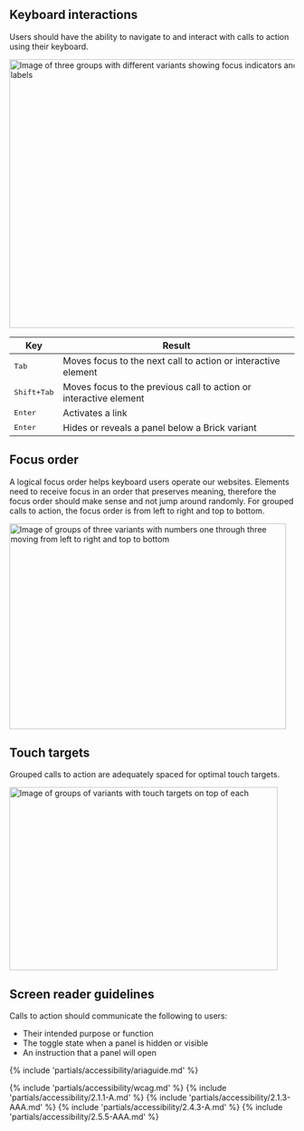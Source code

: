 ## Keyboard interactions

Users should have the ability to navigate to and interact with calls to action using their keyboard.

<uxdot-example color-palette="lightest" width-adjustment="586px">
  <img src="../cta-a11y-keyboard-interactions.png"
        alt="Image of three groups with different variants showing focus indicators and tab key labels"
        width="586"
        height="474">
</uxdot-example>

<rh-table>

| Key                  | Result                                                            |
| -------------------- | ----------------------------------------------------------------- |
| <kbd>Tab</kbd>       | Moves focus to the next call to action or interactive element     |
| <kbd>Shift+Tab</kbd> | Moves focus to the previous call to action or interactive element |
| <kbd>Enter</kbd>     | Activates a link                                                  |
| <kbd>Enter</kbd>     | Hides or reveals a panel below a Brick variant                    |

</rh-table>


## Focus order

A logical focus order helps keyboard users operate our websites. Elements need to receive focus in an order that preserves meaning, therefore the focus order should make sense and not jump around randomly. For grouped calls to action, the focus order is from left to right and top to bottom.

<uxdot-example color-palette="lightest" width-adjustment="489px">
  <img src="../cta-a11y-focus-order.png"
        alt="Image of groups of three variants with numbers one through three moving from left to right and top to bottom"
        width="489"
        height="363">
</uxdot-example>

## Touch targets

Grouped calls to action are adequately spaced for optimal touch targets.

<uxdot-example color-palette="lightest" width-adjustment="474px">
  <img src="../cta-a11y-touch-targets.png"
        alt="Image of groups of variants with touch targets on top of each"
        width="474"
        height="323">
</uxdot-example>

## Screen reader guidelines

Calls to action should communicate the following to users:
- Their intended purpose or function
- The toggle state when a panel is hidden or visible
- An instruction that a panel will open

{% include 'partials/accessibility/ariaguide.md' %}

{% include 'partials/accessibility/wcag.md' %}
{% include 'partials/accessibility/2.1.1-A.md' %}
{% include 'partials/accessibility/2.1.3-AAA.md' %}
{% include 'partials/accessibility/2.4.3-A.md' %}
{% include 'partials/accessibility/2.5.5-AAA.md' %}
